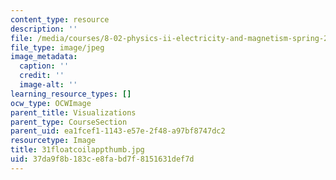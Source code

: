 ```yaml
---
content_type: resource
description: ''
file: /media/courses/8-02-physics-ii-electricity-and-magnetism-spring-2007/37da9f8b183ce8fabd7f8151631def7d_31floatcoilappthumb.jpg
file_type: image/jpeg
image_metadata:
  caption: ''
  credit: ''
  image-alt: ''
learning_resource_types: []
ocw_type: OCWImage
parent_title: Visualizations
parent_type: CourseSection
parent_uid: ea1fcef1-1143-e57e-2f48-a97bf8747dc2
resourcetype: Image
title: 31floatcoilappthumb.jpg
uid: 37da9f8b-183c-e8fa-bd7f-8151631def7d
---
```

